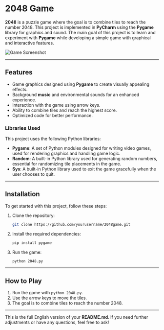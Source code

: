 # 2048 Game

**2048** is a puzzle game where the goal is to combine tiles to reach the number 2048. This project is implemented in **PyCharm** using the **Pygame** library for graphics and sound. The main goal of this project is to learn and experiment with **Pygame** while developing a simple game with graphical and interactive features.



![Game Screenshot](https://github.com/yourusername/2048Game/blob/main/Annotation%202025-06-28%20125828.png)



---

## Features

* Game graphics designed using **Pygame** to create visually appealing effects.
* Background **music** and environmental sounds for an enhanced experience.
* Interaction with the game using arrow keys.
* Ability to combine tiles and reach the highest score.
* Optimized code for better performance.

### Libraries Used

This project uses the following Python libraries:

* **Pygame**: A set of Python modules designed for writing video games, used for rendering graphics and handling game logic.
* **Random**: A built-in Python library used for generating random numbers, essential for randomizing tile placements in the game.
* **Sys**: A built-in Python library used to exit the game gracefully when the user chooses to quit.

---

## Installation

To get started with this project, follow these steps:

1. Clone the repository:

   ```bash
   git clone https://github.com/yourusername/2048game.git
   ```

2. Install the required dependencies:

   ```bash
   pip install pygame
   ```

3. Run the game:

   ```bash
   python 2048.py
   ```

---

## How to Play

1. Run the game with `python 2048.py`.
2. Use the arrow keys to move the tiles.
3. The goal is to combine tiles to reach the number 2048.

---

This is the full English version of your **README.md**. If you need further adjustments or have any questions, feel free to ask!
